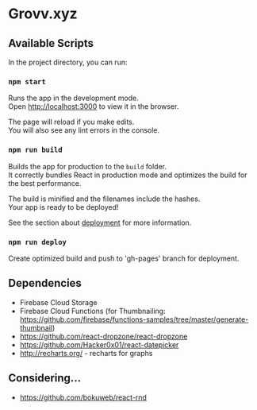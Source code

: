 ﻿# Grovv.xyz

## Available Scripts

In the project directory, you can run:

### `npm start`

Runs the app in the development mode.<br>
Open [http://localhost:3000](http://localhost:3000) to view it in the browser.

The page will reload if you make edits.<br>
You will also see any lint errors in the console.

### `npm run build`

Builds the app for production to the `build` folder.<br>
It correctly bundles React in production mode and optimizes the build for the best performance.

The build is minified and the filenames include the hashes.<br>
Your app is ready to be deployed!

See the section about [deployment](https://facebook.github.io/create-react-app/docs/deployment) for more information.

### `npm run deploy`

Create optimized build and push to 'gh-pages' branch for deployment.

## Dependencies
* Firebase Cloud Storage
* Firebase Cloud Functions (for Thumbnailing: https://github.com/firebase/functions-samples/tree/master/generate-thumbnail)
* https://github.com/react-dropzone/react-dropzone
* https://github.com/Hacker0x01/react-datepicker
* http://recharts.org/ - recharts for graphs

## Considering...
* https://github.com/bokuweb/react-rnd

